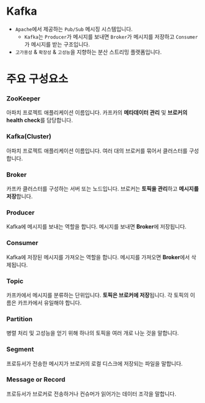 # Kafka
- `Apache`에서 제공하는 `Pub/Sub` 메시징 시스템입니다.
  - `Kafka`는 `Producer`가 메시지를 보내면 `Broker`가 메시지를 저장하고 `Consumer`가 메시지를 받는 구조입니다.
- `고가용성` & `확장성` & `고성능`을 지향하는 분산 스트리밍 플랫폼입니다.

# 주요 구성요소

### ZooKeeper
아파치 프로젝트 애플리케이션 이름입니다. 카프카의 **메타데이터 관리** 및 **브로커의 health check**를 담당합니다.

### Kafka(Cluster)
아파치 프로젝트 애플리케이션 이름입니다. 여러 대의 브로커를 묶어서 클러스터를 구성합니다.

### Broker
카프카 클러스터를 구성하는 서버 또는 노드입니다. 브로커는 **토픽을 관리**하고 **메시지를 저장**합니다.

### Producer
Kafka에 메시지를 보내는 역할을 합니다. 메시지를 보내면 **Broker**에 저장됩니다.

### Consumer
Kafka에 저장된 메시지를 가져오는 역할을 합니다. 메시지를 가져오면 **Broker**에서 삭제됩니다.

### Topic
카프카에서 메시지를 분류하는 단위입니다. **토픽은 브로커에 저장**됩니다.
각 토픽의 이름은 카프카에서 유일해야 합니다.

### Partition
병렬 처리 및 고성능을 얻기 위해 하나의 토픽을 여러 개로 나눈 것을 말합니다.

### Segment
프로듀서가 전송한 메시지가 브로커의 로컬 디스크에 저장되는 파일을 말합니다.

### Message or Record
프로듀서가 브로커로 전송하거나 컨슈머가 읽어가는 데이터 조각을 말합니다.
